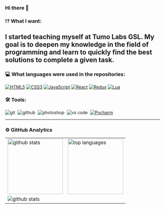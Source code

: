 ### Hi there 👋

### ⁉ What I want:

I started teaching myself at Tumo Labs GSL. My goal is to deepen my knowledge in the field of programming and learn to quickly find the best solutions to complete a given task.
---

### 💻 What languages were used in the repositories:

[![HTML5](https://img.shields.io/badge/html-E34F26.svg?&style=for-the-badge&logo=html5&logoColor=fff)](https://developer.mozilla.org/en-US/docs/Web/HTML)
[![CSS3](https://img.shields.io/badge/css-1572B6.svg?&style=for-the-badge&logo=css3&logoColor=fff)](https://developer.mozilla.org/en-US/docs/Web/CSS)
[![JavaScript](https://img.shields.io/badge/javascript-F7DF1E.svg?&style=for-the-badge&logo=javascript&logoColor=fff)](https://developer.mozilla.org/en-US/docs/Web/JavaScript)
[![React](https://img.shields.io/badge/react-61DAFB.svg?&style=for-the-badge&logo=react&logoColor=fff)](https://reactjs.org/)
[![Redux](https://img.shields.io/badge/redux-764ABC.svg?&style=for-the-badge&logo=redux&logoColor=fff)](https://redux.js.org/)
[![Lua](https://img.shields.io/badge/lua-2C2D72.svg?&style=for-the-badge&logo=lua&logoColor=FFF)](https://www.lua.org/)

### 🛠 Tools:

<img alt="git" src="https://img.shields.io/badge/git-F05033.svg?&style=for-the-badge&logo=git&logoColor=fff" />&nbsp;
<img alt="github" src="https://img.shields.io/badge/github-000.svg?&style=for-the-badge&logo=github&logoColor=fff" />&nbsp;
<img alt="photoshop" src="https://img.shields.io/badge/photoshop-31A8FF.svg?&style=for-the-badge&logo=adobe-photoshop&logoColor=fff" />&nbsp;
<img alt="vs code" src="https://img.shields.io/badge/vs code-007ACC.svg?&style=for-the-badge&logo=visual-studio-code&logoColor=fff" />&nbsp;
[![Pycharm](https://img.shields.io/badge/PyCharm-EFE50C.svg?&style=for-the-badge&logo=pycharm&logoColor=000)](https://www.jetbrains.com/pycharm/)

---

### ⚙️ GitHub Analytics
<table>
  <tr>
    <td>
      <img height="180rem" src="https://github-readme-stats.vercel.app/api?username=blackrainbowtest&show_icons=true&theme=react" alt="github stats" />
    </td>
    <td>
      <img height="180rem" src="https://github-readme-stats.vercel.app/api/top-langs/?username=blackrainbowtest&layout=compact&theme=react" alt="top languages" />
    </td>
  </tr>
  <tr>
    <td colspan="2">
      <img align="left" src="https://github-readme-streak-stats.herokuapp.com/?user=blackrainbowtest&theme=react" alt="github stats" />
    </td>
  </tr>
</table


